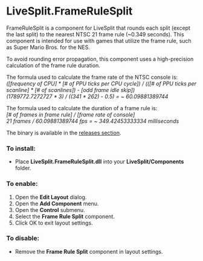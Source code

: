 # LiveSplit.FrameRuleSplit
FrameRuleSplit is a component for LiveSplit that rounds each split (except the last split) to the nearest NTSC 21 frame rule (~0.349 seconds). This component is intended for use with games that utilize the frame rule, such as Super Mario Bros. for the NES.

To avoid rounding error propagation, this component uses a high-precision calculation of the frame rule duration.

The formula used to calculate the frame rate of the NTSC console is:<br />
<i>([frequency of CPU] * [# of PPU ticks per CPU cycle]) / (([# of PPU ticks per scanline] * [# of scanlines]) - [odd frame idle skip])</i><br />
<i>(1789772.7272727 * 3) / ((341 * 262) - 0.5) = ~ 60.09881389744</i>

The formula used to calculate the duration of a frame rule is:<br />
<i>[# of frames in frame rule] / [frame rate of console]</i><br />
<i>21 frames / 60.09881389744 fps = ~ 349.42453333334 milliseconds</i>

The binary is available in the <a href="https://github.com/blairmadison11/LiveSplit.FrameRuleSplit/releases">releases section</a>.

<h3>To install:</h3>

* Place <b>LiveSplit.FrameRuleSplit.dll</b> into your <b>LiveSplit/Components</b> folder.

<h3>To enable:</h3>

1. Open the <b>Edit Layout</b> dialog.
2. Open the <b>Add Component</b> menu.
3. Open the <b>Control</b> submenu.
4. Select the <b>Frame Rule Split</b> component.
5. Click OK to exit layout settings.

<h3>To disable:</h3>

* Remove the <b>Frame Rule Split</b> component in layout settings.
